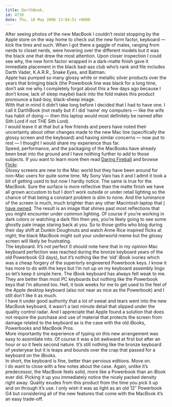 ```yaml
---
title: DarthBook.
id: 4730
date: Thu, 18 May 2006 13:04:51 +0000
---
```


After seeing photos of the new MacBook I couldn’t resist stopping by the Apple store on the way home to check out the new form factor, keyboard — kick the tires and such. When I got there a gaggle of males, ranging from nerds to closet nerds, were hovering over the different models but it was the black one that drew the most attention. Upon closer inspection I could see why, the new form factor wrapped in a dark-matte finish gave it immediate placement in the black bad-ass club who’s rank and file includes Darth Vader, <span class="caps">K.A.R.R.</span>, Snake Eyes, and Batman.  
 Apple has pumped so many glossy white or metallic silver products over the years that bringing black (the Powerbook line was black for a long time, don’t ask me why I completely forgot about this a few days ago because I don’t know, lack of sleep maybe) back into the fold makes this product pronounce a bad-boy, black-sheep image.  
 With that in mind it didn’t take long before I decided that I had to have one. I call it DarthBook (not really but if I did ‘name’ my computers — like the wife has habit of doing — then this laptop would most definitely be named after Sith Lord if not <span class="caps">THE</span> Sith Lord).  
 I would leave it at that but a few friends and peers have noted their uncertainty about other changes made to the new Mac line (specifically the glossy screen and the keyboard) and having similar concerns — now put to rest — I thought I would share my experience thus far.  
 Speed, performance, and the packaging of the MacBooks have already been beat into the ground and I have nothing further to add to those subjects. If you want to learn more then read [Daring Fireball](http://www.daringfireball.net) and browse [Flickr](http://www.flickr.com/search/?q=Black+Macbook&m=text).  
 Glossy screens are new to the Mac world but they have been around for non-Mac users for quite some time. My Sony Vaio has it and I admit it took a bit of getting used to but now I hardly notice. The same is true for the MacBook. Sure the surface is more reflective than the matte finish we have all grown accustom to but I don’t work outside or under retail lighting so the chance of that being a constant problem is slim to none. And the luminance of the screen is much, much brighter than any other Macintosh laptop that [I have owned](http://www.airbagindustries.com/archives/008875.php). The result is an image that shines past most reflections that you might encounter under common lighting. Of course if you’re working in dark colors or watching a dark film then yes, you’re likely going to see some ghostly pale image staring back at you. So to those goths who blog during their day shift at Dunkin Doughnuts and watch Anne Rice inspired flicks at night; the black MacBook might suit your underworld meme but the glossy screen will likely be frustrating.  
 The keyboard. It’s not perfect (I should note here that in my opinion Mac keyboard perfection was reached during the bronze keyboard years of the old Powerbook <span class="caps">G3</span> days), but it’s nothing like the ‘old’ iBook ivories which was a cheap forgery of the superiorly engineered Powerbook keys. I know it has more to do with the keys but I’m not up on my keyboard assembly lingo so let’s keep it simple here. The iBook keyboard has always felt weak to me. They are better than most <span class="caps">PC</span> keyboards but nothing like the Powerbook keys that I’m attuned too. Hell, it took weeks for me to get used to the feel of the Apple desktop keyboard (also not near as nice as the Powerbook) and I still don’t like it as much.  
 I have it under good authority that a lot of sweat and tears went into the new MacBook keyboard, it wasn’t a last minute detail that slipped under the quality control radar. And I appreciate that Apple found a solution that does not require the purchase and use of material that protects the screen from damage related to the keyboard as is the case with the old iBooks, Powerbooks and MacBook Pros.  
 More importantly the experience of typing on this new arrangement was easy to assimilate into. Of course it was a bit awkward at first but after an hour or so it feels second nature. It’s still nothing like the bronze keyboard of yesteryear but it is leaps and bounds over the crap that passed for a keyboard on the iBooks.  
 In short, the keyboard is fine, better than pervious editions. Move on.  
 I do want to close with a few notes about the case. Again, unlike it’s predecessor, the MacBook feels solid, more like a Powerbook than an iBook ever did. Picking it up you immediately notice the nicely packed density right away. Quality exudes from this product from the time you pick it up and on through it’s use. I only wish it was as light as an old 12″ Powerbook <span class="caps">G4</span> but considering all of the new features that come with the MacBook it’s an easy trade-off.


